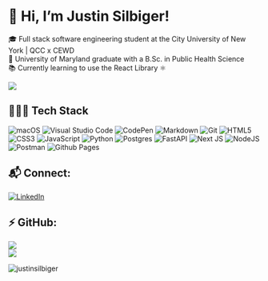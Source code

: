 # 👋 Hi, I’m Justin Silbiger!

 🎓 Full stack software engineering student at the City University of New York | QCC x CEWD<br/>
 🐢 University of Maryland graduate with a B.Sc. in Public Health Science<br/>
 📚 Currently learning to use the React Library ⚛<br/>

![](https://quotes-github-readme.vercel.app/api?type=horizontal&theme=tokyonight)


## 👨🏻‍💻 Tech Stack
![macOS](https://img.shields.io/badge/mac%20os-000000?style=for-the-badge&logo=macos&logoColor=F0F0F0)
![Visual Studio Code](https://img.shields.io/badge/Visual%20Studio%20Code-0078d7.svg?style=for-the-badge&logo=visual-studio-code&logoColor=white)
![CodePen](https://img.shields.io/badge/CodePen-white?style=for-the-badge&logo=codepen&logoColor=black)
![Markdown](https://img.shields.io/badge/markdown-%23000000.svg?style=for-the-badge&logo=markdown&logoColor=white)
![Git](https://img.shields.io/badge/git-%23F05033.svg?style=for-the-badge&logo=git&logoColor=white)
![HTML5](https://img.shields.io/badge/html5-%23E34F26.svg?style=for-the-badge&logo=html5&logoColor=white)
![CSS3](https://img.shields.io/badge/css3-%231572B6.svg?style=for-the-badge&logo=css3&logoColor=white)
![JavaScript](https://img.shields.io/badge/javascript-%23323330.svg?style=for-the-badge&logo=javascript&logoColor=%23F7DF1E)
![Python](https://img.shields.io/badge/python-3670A0?style=for-the-badge&logo=python&logoColor=ffdd54)
![Postgres](https://img.shields.io/badge/postgres-%23316192.svg?style=for-the-badge&logo=postgresql&logoColor=white)
![FastAPI](https://img.shields.io/badge/FastAPI-005571?style=for-the-badge&logo=fastapi)
![Next JS](https://img.shields.io/badge/Next-black?style=for-the-badge&logo=next.js&logoColor=white)
![NodeJS](https://img.shields.io/badge/node.js-6DA55F?style=for-the-badge&logo=node.js&logoColor=white)
![Postman](https://img.shields.io/badge/Postman-FF6C37?style=for-the-badge&logo=postman&logoColor=white)
![Github Pages](https://img.shields.io/badge/github%20pages-121013?style=for-the-badge&logo=github&logoColor=white)






## 📬 Connect:
[![LinkedIn](https://img.shields.io/badge/LinkedIn-%230077B5.svg?logo=linkedin&logoColor=white)](https://linkedin.com/in/justinzs) 

## ⚡️ GitHub:
<!--![](https://github-readme-stats.vercel.app/api?username=JustinSilbiger&theme=highcontrast&hide_border=true&include_all_commits=false&count_private=false)<br/>-->
![](https://github-readme-streak-stats.herokuapp.com/?user=JustinSilbiger&theme=highcontrast&hide_border=true)<br/>
![](https://github-readme-stats.vercel.app/api/top-langs/?username=JustinSilbiger&theme=highcontrast&hide_border=true&include_all_commits=false&count_private=false&layout=compact)

<p align="left"> <img src="https://komarev.com/ghpvc/?username=justinsilbiger&label=Profile%20views&color=0e75b6&style=flat" alt="justinsilbiger" /> </p>

